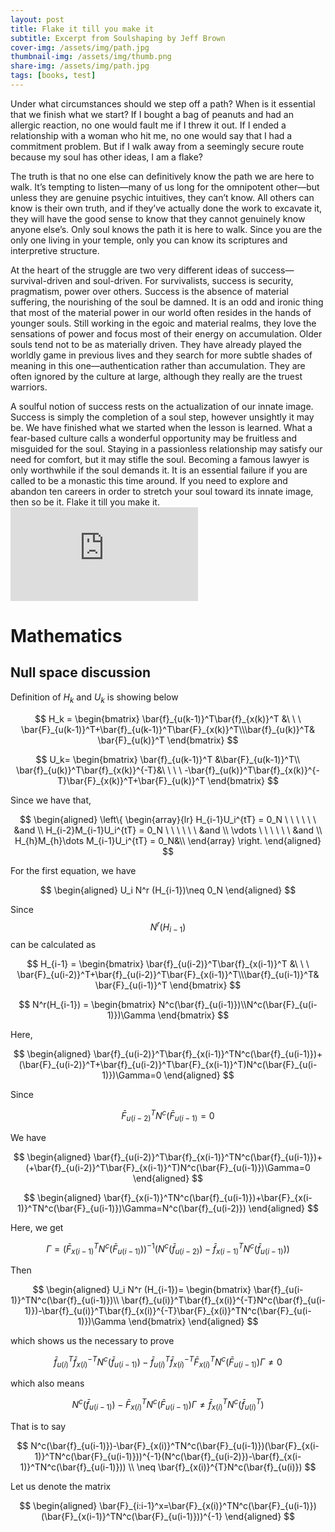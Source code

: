 ```yaml
---
layout: post
title: Flake it till you make it
subtitle: Excerpt from Soulshaping by Jeff Brown
cover-img: /assets/img/path.jpg
thumbnail-img: /assets/img/thumb.png
share-img: /assets/img/path.jpg
tags: [books, test]
---
```


Under what circumstances should we step off a path? When is it essential that we finish what we start? If I bought a bag of peanuts and had an allergic reaction, no one would fault me if I threw it out. If I ended a relationship with a woman who hit me, no one would say that I had a commitment problem. But if I walk away from a seemingly secure route because my soul has other ideas, I am a flake?

The truth is that no one else can definitively know the path we are here to walk. It’s tempting to listen—many of us long for the omnipotent other—but unless they are genuine psychic intuitives, they can’t know. All others can know is their own truth, and if they’ve actually done the work to excavate it, they will have the good sense to know that they cannot genuinely know anyone else’s. Only soul knows the path it is here to walk. Since you are the only one living in your temple, only you can know its scriptures and interpretive structure.

At the heart of the struggle are two very different ideas of success—survival-driven and soul-driven. For survivalists, success is security, pragmatism, power over others. Success is the absence of material suffering, the nourishing of the soul be damned. It is an odd and ironic thing that most of the material power in our world often resides in the hands of younger souls. Still working in the egoic and material realms, they love the sensations of power and focus most of their energy on accumulation. Older souls tend not to be as materially driven. They have already played the worldly game in previous lives and they search for more subtle shades of meaning in this one—authentication rather than accumulation. They are often ignored by the culture at large, although they really are the truest warriors.

A soulful notion of success rests on the actualization of our innate image. Success is simply the completion of a soul step, however unsightly it may be. We have finished what we started when the lesson is learned. What a fear-based culture calls a wonderful opportunity may be fruitless and misguided for the soul. Staying in a passionless relationship may satisfy our need for comfort, but it may stifle the soul. Becoming a famous lawyer is only worthwhile if the soul demands it. It is an essential failure if you are called to be a monastic this time around. If you need to explore and abandon ten careers in order to stretch your soul toward its innate image, then so be it. Flake it till you make it.
![equation](http://www.sciweavers.org/tex2img.php?eq=1%2Bsin%28mc%5E2%29&bc=White&fc=Black&im=jpg&fs=12&ff=arev&edit=)

# Mathematics

## Null space discussion

Definition of $H_k$ and $U_k$ is showing below

$$
H_k = \begin{bmatrix} \bar{f}_{u(k-1)}^T\bar{f}_{x(k)}^T &\ \ \  \bar{F}_{u(k-1)}^T+\bar{f}_{u(k-1)}^T\bar{F}_{x(k)}^T\\\bar{f}_{u(k)}^T& \bar{F}_{u(k)}^T
\end{bmatrix}
$$

$$
    U_k= \begin{bmatrix} 
    \bar{f}_{u(k-1)}^T &\bar{F}_{u(k-1)}^T\\
    \bar{f}_{u(k)}^T\bar{f}_{x(k)}^{-T}&\ \ \ \  -\bar{f}_{u(k)}^T\bar{f}_{x(k)}^{-T}\bar{F}_{x(k)}^T+\bar{F}_{u(k)}^T
    \end{bmatrix}
$$

Since we have that,

$$
\begin{aligned}
        \left\{
\begin{array}{lr}
H_{i-1}U_i^{tT} = 0_N \ \ \ \ \ \ &and \\ 
H_{i-2}M_{i-1}U_i^{tT} = 0_N  \ \ \ \ \ \ &and \\
\vdots \ \ \ \ \ \ &and \\
H_{h}M_{h}\dots M_{i-1}U_i^{tT}  = 0_N&\\
        \end{array} \right.  
\end{aligned}
$$

For the first equation, we have 

$$
\begin{aligned}
    U_i N^r (H_{i-1})\neq 0_N
\end{aligned}
$$

Since $$N^r (H_{i-1})$$ can be calculated as 

$$
H_{i-1} =
\begin{bmatrix} \bar{f}_{u(i-2)}^T\bar{f}_{x(i-1)}^T &\ \ \  \bar{F}_{u(i-2)}^T+\bar{f}_{u(i-2)}^T\bar{F}_{x(i-1)}^T\\\bar{f}_{u(i-1)}^T& \bar{F}_{u(i-1)}^T
\end{bmatrix}
$$

$$
N^r(H_{i-1}) =
\begin{bmatrix} 
N^c(\bar{f}_{u(i-1)})\\N^c(\bar{F}_{u(i-1)})\Gamma
\end{bmatrix}
$$

Here,

$$
\begin{aligned}
    \bar{f}_{u(i-2)}^T\bar{f}_{x(i-1)}^TN^c(\bar{f}_{u(i-1)})+(\bar{F}_{u(i-2)}^T+\bar{f}_{u(i-2)}^T\bar{F}_{x(i-1)}^T)N^c(\bar{F}_{u(i-1)})\Gamma=0
\end{aligned}
$$

Since

$$
\bar{F}_{u(i-2)}^TN^c(\bar{F}_{u(i-1)}=0
$$

We have

$$
\begin{aligned}
    \bar{f}_{u(i-2)}^T\bar{f}_{x(i-1)}^TN^c(\bar{f}_{u(i-1)})+(+\bar{f}_{u(i-2)}^T\bar{F}_{x(i-1)}^T)N^c(\bar{F}_{u(i-1)})\Gamma=0
\end{aligned}
$$

$$
\begin{aligned}
    \bar{f}_{x(i-1)}^TN^c(\bar{f}_{u(i-1)})+\bar{F}_{x(i-1)}^TN^c(\bar{F}_{u(i-1)})\Gamma=N^c(\bar{f}_{u(i-2)})
\end{aligned}
$$

Here, we get

$$
\Gamma=(\bar{F}_{x(i-1)}^TN^c(\bar{F}_{u(i-1)}))^{-1}(N^c(\bar{f}_{u(i-2)})-\bar{f}_{x(i-1)}^TN^c(\bar{f}_{u(i-1)}))
$$


Then

$$
\begin{aligned}
     U_i N^r (H_{i-1})= \begin{bmatrix} 
    \bar{f}_{u(i-1)}^TN^c(\bar{f}_{u(i-1)})\\
    \bar{f}_{u(i)}^T\bar{f}_{x(i)}^{-T}N^c(\bar{f}_{u(i-1)})-\bar{f}_{u(i)}^T\bar{f}_{x(i)}^{-T}\bar{F}_{x(i)}^TN^c(\bar{F}_{u(i-1)})\Gamma
    \end{bmatrix}
\end{aligned}
$$

which shows us the necessary to prove

$$
\bar{f}_{u(i)}^T\bar{f}_{x(i)}^{-T}N^c(\bar{f}_{u(i-1)})-\bar{f}_{u(i)}^T\bar{f}_{x(i)}^{-T}\bar{F}_{x(i)}^TN^c(\bar{F}_{u(i-1)})\Gamma \neq 0
$$

which also means

$$
N^c(\bar{f}_{u(i-1)})-\bar{F}_{x(i)}^TN^c(\bar{F}_{u(i-1)})\Gamma \neq \bar{f}_{x(i)}^{T}N^c(\bar{f}_{u(i)}^T)
$$

That is to say

$$
N^c(\bar{f}_{u(i-1)})-\bar{F}_{x(i)}^TN^c(\bar{F}_{u(i-1)})(\bar{F}_{x(i-1)}^TN^c(\bar{F}_{u(i-1)}))^{-1}(N^c(\bar{f}_{u(i-2)})-\bar{f}_{x(i-1)}^TN^c(\bar{f}_{u(i-1)})) \\ \neq \bar{f}_{x(i)}^{T}N^c(\bar{f}_{u(i)})
$$

Let us denote the matrix 

$$
\begin{aligned}
\bar{F}_{i:i-1}^x=\bar{F}_{x(i)}^TN^c(\bar{F}_{u(i-1)})(\bar{F}_{x(i-1)}^TN^c(\bar{F}_{u(i-1)}))^{-1}    
\end{aligned}
$$

